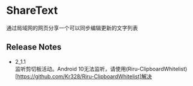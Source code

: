 # ShareText

通过局域网的网页分享一个可以同步编辑更新的文字列表

## Release Notes
- 2_1.1  
  监听剪切板活动。Android 10无法监听，请使用(Riru-ClipboardWhitelist)[https://github.com/Kr328/Riru-ClipboardWhitelist]解决
